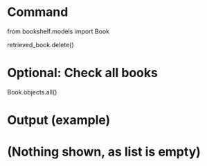 # Command

from bookshelf.models import Book

retrieved_book.delete()

# Optional: Check all books

Book.objects.all()

# Output (example)

# (Nothing shown, as list is empty)
